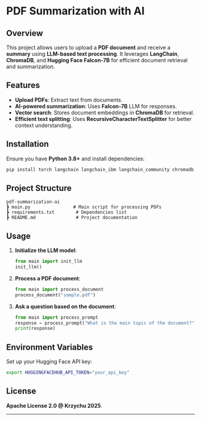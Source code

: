 # PDF Summarization with AI

## Overview
This project allows users to upload a **PDF document** and receive a **summary** using **LLM-based text processing**. It leverages **LangChain**, **ChromaDB**, and **Hugging Face Falcon-7B** for efficient document retrieval and summarization.

## Features
- **Upload PDFs**: Extract text from documents.
- **AI-powered summarization**: Uses **Falcon-7B** LLM for responses.
- **Vector search**: Stores document embeddings in **ChromaDB** for retrieval.
- **Efficient text splitting**: Uses **RecursiveCharacterTextSplitter** for better context understanding.

## Installation
Ensure you have **Python 3.8+** and install dependencies:
```bash
pip install torch langchain langchain_ibm langchain_community chromadb sentence-transformers pypdf
```

## Project Structure
```
pdf-summarization-ai
┣ main.py                # Main script for processing PDFs
┣ requirements.txt        # Dependencies list
┣ README.md               # Project documentation
```

## Usage
1. **Initialize the LLM model**:
   ```python
   from main import init_llm
   init_llm()
   ```
2. **Process a PDF document**:
   ```python
   from main import process_document
   process_document("sample.pdf")
   ```
3. **Ask a question based on the document**:
   ```python
   from main import process_prompt
   response = process_prompt("What is the main topic of the document?")
   print(response)
   ```

## Environment Variables
Set up your Hugging Face API key:
```bash
export HUGGINGFACEHUB_API_TOKEN="your_api_key"
```

## License
**Apache License 2.0 @ Krzychu 2025**.

---
